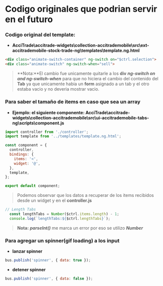 # Codigo originales que podrian servir en el futuro

### Codigo original del template:

* **AcciTrade\accitrade-widgets\collection-accitrademobile\src\ext-accitrademobile-stock-trade-ng\templates\template.ng.html**

```html
<div class="animate-switch-container" ng-switch on="$ctrl.selection">
<div class="animate-switch" ng-switch-when="sell">
```

> **Nota:**El cambio fue unicamente quitarle a los **div** _**ng-switch on and ng-switch-when**_ para que no hiciera el cambio del contenido del **Tab** ya que unicamente habia un **form** asignado a un tab y el otro estaba vacio y no deveria mostrar vacio.

### Para saber el tamaño de items en caso que sea un array

* **Ejemplo: el siguiente componente: AcciTrade\accitrade-widgets\collection-accitrademobile\src\ui-accitrademobile-tabs-ng\scripts\component.js**

```javascript   
import controller from './controller';
import template from '../templates/template.ng.html';

const component = {
  controller,
  bindings: {
    items: '<',
    widget: '@',
  },
  template,
};

export default component;
```
> Podemos observar que los datos a recuperar de los items recibidos desde un widget y en el **controller.js**

```javascript
// Length Tabs
  const lengthTabs = Number($ctrl.items.length) - 1;
  console.log(`lengthTabs:${$ctrl.lengthTabs}`);

```
> **Nota:** _**parseInt()**_ me marca un error por eso se utilizo _**Number**_

### Para agregar un spinner(gif loading) a los input

* **lanzar spinner**

```javascript
bus.publish('spinner', { data: true });
```
* **detener spinner**
```javascript
bus.publish('spinner', { data: false });
```
